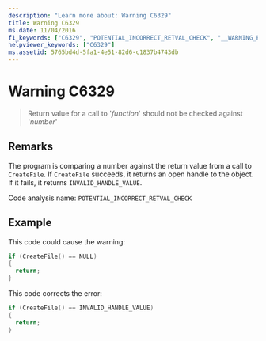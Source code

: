 ```yaml
---
description: "Learn more about: Warning C6329"
title: Warning C6329
ms.date: 11/04/2016
f1_keywords: ["C6329", "POTENTIAL_INCORRECT_RETVAL_CHECK", "__WARNING_POTENTIAL_INCORRECT_RETVAL_CHECK"]
helpviewer_keywords: ["C6329"]
ms.assetid: 5765bd4d-5fa1-4e51-82d6-c1837b4743db
---
```

# Warning C6329

> Return value for a call to '*function*' should not be checked against '*number*'

## Remarks

The program is comparing a number against the return value from a call to `CreateFile`. If `CreateFile` succeeds, it returns an open handle to the object. If it fails, it returns `INVALID_HANDLE_VALUE`.

Code analysis name: `POTENTIAL_INCORRECT_RETVAL_CHECK`

## Example

This code could cause the warning:

```cpp
if (CreateFile() == NULL)
{
  return;
}
```

This code corrects the error:

```cpp
if (CreateFile() == INVALID_HANDLE_VALUE)
{
  return;
}
```
